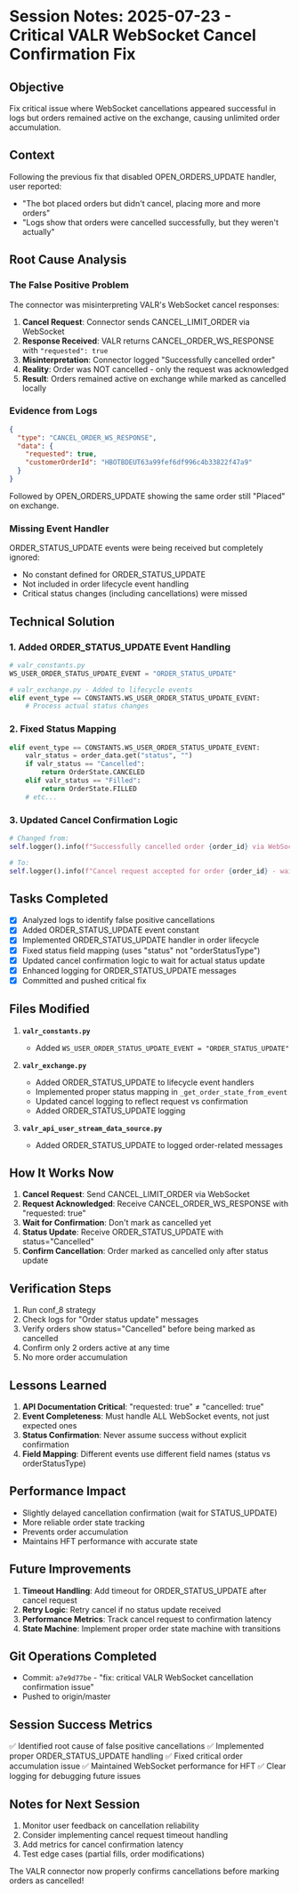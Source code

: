 # Session Notes: 2025-07-23 - Critical VALR WebSocket Cancel Confirmation Fix

## Objective
Fix critical issue where WebSocket cancellations appeared successful in logs but orders remained active on the exchange, causing unlimited order accumulation.

## Context
Following the previous fix that disabled OPEN_ORDERS_UPDATE handler, user reported:
- "The bot placed orders but didn't cancel, placing more and more orders"
- "Logs show that orders were cancelled successfully, but they weren't actually"

## Root Cause Analysis

### The False Positive Problem
The connector was misinterpreting VALR's WebSocket cancel responses:

1. **Cancel Request**: Connector sends CANCEL_LIMIT_ORDER via WebSocket
2. **Response Received**: VALR returns CANCEL_ORDER_WS_RESPONSE with `"requested": true`
3. **Misinterpretation**: Connector logged "Successfully cancelled order" 
4. **Reality**: Order was NOT cancelled - only the request was acknowledged
5. **Result**: Orders remained active on exchange while marked as cancelled locally

### Evidence from Logs
```json
{
  "type": "CANCEL_ORDER_WS_RESPONSE",
  "data": {
    "requested": true,
    "customerOrderId": "HBOTBDEUT63a99fef6df996c4b33822f47a9"
  }
}
```
Followed by OPEN_ORDERS_UPDATE showing the same order still "Placed" on exchange.

### Missing Event Handler
ORDER_STATUS_UPDATE events were being received but completely ignored:
- No constant defined for ORDER_STATUS_UPDATE
- Not included in order lifecycle event handling
- Critical status changes (including cancellations) were missed

## Technical Solution

### 1. Added ORDER_STATUS_UPDATE Event Handling
```python
# valr_constants.py
WS_USER_ORDER_STATUS_UPDATE_EVENT = "ORDER_STATUS_UPDATE"

# valr_exchange.py - Added to lifecycle events
elif event_type == CONSTANTS.WS_USER_ORDER_STATUS_UPDATE_EVENT:
    # Process actual status changes
```

### 2. Fixed Status Mapping
```python
elif event_type == CONSTANTS.WS_USER_ORDER_STATUS_UPDATE_EVENT:
    valr_status = order_data.get("status", "")
    if valr_status == "Cancelled":
        return OrderState.CANCELED
    elif valr_status == "Filled":
        return OrderState.FILLED
    # etc...
```

### 3. Updated Cancel Confirmation Logic
```python
# Changed from:
self.logger().info(f"Successfully cancelled order {order_id} via WebSocket")

# To:
self.logger().info(f"Cancel request accepted for order {order_id} - waiting for confirmation")
```

## Tasks Completed
- [x] Analyzed logs to identify false positive cancellations
- [x] Added ORDER_STATUS_UPDATE event constant
- [x] Implemented ORDER_STATUS_UPDATE handler in order lifecycle
- [x] Fixed status field mapping (uses "status" not "orderStatusType")
- [x] Updated cancel confirmation logic to wait for actual status update
- [x] Enhanced logging for ORDER_STATUS_UPDATE messages
- [x] Committed and pushed critical fix

## Files Modified
1. **`valr_constants.py`**
   - Added `WS_USER_ORDER_STATUS_UPDATE_EVENT = "ORDER_STATUS_UPDATE"`

2. **`valr_exchange.py`**
   - Added ORDER_STATUS_UPDATE to lifecycle event handlers
   - Implemented proper status mapping in `_get_order_state_from_event`
   - Updated cancel logging to reflect request vs confirmation
   - Added ORDER_STATUS_UPDATE logging

3. **`valr_api_user_stream_data_source.py`**
   - Added ORDER_STATUS_UPDATE to logged order-related messages

## How It Works Now
1. **Cancel Request**: Send CANCEL_LIMIT_ORDER via WebSocket
2. **Request Acknowledged**: Receive CANCEL_ORDER_WS_RESPONSE with "requested: true"
3. **Wait for Confirmation**: Don't mark as cancelled yet
4. **Status Update**: Receive ORDER_STATUS_UPDATE with status="Cancelled"
5. **Confirm Cancellation**: Order marked as cancelled only after status update

## Verification Steps
1. Run conf_8 strategy
2. Check logs for "Order status update" messages
3. Verify orders show status="Cancelled" before being marked as cancelled
4. Confirm only 2 orders active at any time
5. No more order accumulation

## Lessons Learned
1. **API Documentation Critical**: "requested: true" ≠ "cancelled: true"
2. **Event Completeness**: Must handle ALL WebSocket events, not just expected ones
3. **Status Confirmation**: Never assume success without explicit confirmation
4. **Field Mapping**: Different events use different field names (status vs orderStatusType)

## Performance Impact
- Slightly delayed cancellation confirmation (wait for STATUS_UPDATE)
- More reliable order state tracking
- Prevents order accumulation
- Maintains HFT performance with accurate state

## Future Improvements
1. **Timeout Handling**: Add timeout for ORDER_STATUS_UPDATE after cancel request
2. **Retry Logic**: Retry cancel if no status update received
3. **Performance Metrics**: Track cancel request to confirmation latency
4. **State Machine**: Implement proper order state machine with transitions

## Git Operations Completed
- Commit: `a7e9d77be` - "fix: critical VALR WebSocket cancellation confirmation issue"
- Pushed to origin/master

## Session Success Metrics
✅ Identified root cause of false positive cancellations
✅ Implemented proper ORDER_STATUS_UPDATE handling
✅ Fixed critical order accumulation issue
✅ Maintained WebSocket performance for HFT
✅ Clear logging for debugging future issues

## Notes for Next Session
1. Monitor user feedback on cancellation reliability
2. Consider implementing cancel request timeout handling
3. Add metrics for cancel confirmation latency
4. Test edge cases (partial fills, order modifications)

The VALR connector now properly confirms cancellations before marking orders as cancelled!